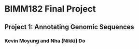 # BIMM182 Final Project

## Project 1: Annotating Genomic Sequences

### Kevin Moyung and Nha (Nikki) Do
